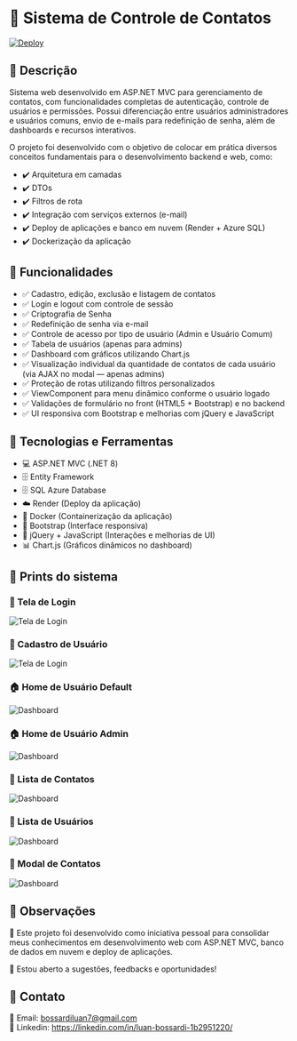 # 💼 Sistema de Controle de Contatos

[![Deploy](https://img.shields.io/badge/🔗-Acesse%20aqui-green)](https://controledecontatos-pgjr.onrender.com/)

## 📄 Descrição

Sistema web desenvolvido em ASP.NET MVC para gerenciamento de contatos, com funcionalidades completas de autenticação, controle de usuários e permissões. Possui diferenciação entre usuários administradores e usuários comuns, envio de e-mails para redefinição de senha, além de dashboards e recursos interativos.

O projeto foi desenvolvido com o objetivo de colocar em prática diversos conceitos fundamentais para o desenvolvimento backend e web, como:
- ✔️ Arquitetura em camadas
- ✔️ DTOs
- ✔️ Filtros de rota
- ✔️ Integração com serviços externos (e-mail)
- ✔️ Deploy de aplicações e banco em nuvem (Render + Azure SQL)
- ✔️ Dockerização da aplicação

## 🚀 Funcionalidades

- ✅ Cadastro, edição, exclusão e listagem de contatos
- ✅ Login e logout com controle de sessão
- ✅ Criptografia de Senha
- ✅ Redefinição de senha via e-mail
- ✅ Controle de acesso por tipo de usuário (Admin e Usuário Comum)
- ✅ Tabela de usuários (apenas para admins)
- ✅ Dashboard com gráficos utilizando Chart.js
- ✅ Visualização individual da quantidade de contatos de cada usuário (via AJAX no modal — apenas admins)
- ✅ Proteção de rotas utilizando filtros personalizados
- ✅ ViewComponent para menu dinâmico conforme o usuário logado
- ✅ Validações de formulário no front (HTML5 + Bootstrap) e no backend
- ✅ UI responsiva com Bootstrap e melhorias com jQuery e JavaScript

## 🧰 Tecnologias e Ferramentas

- 💻 ASP.NET MVC (.NET 8)
- 🗄️ Entity Framework
- 🗄️ SQL Azure Database
- ☁️ Render (Deploy da aplicação)
- 🐳 Docker (Containerização da aplicação)
- 🎨 Bootstrap (Interface responsiva)
- 🧠 jQuery + JavaScript (Interações e melhorias de UI)
- 📊 Chart.js (Gráficos dinâmicos no dashboard)

## 📸 Prints do sistema

### 🔑 Tela de Login
![Tela de Login](Prints/Login.png)

### 🔑 Cadastro de Usuário
![Tela de Login](Prints/CadastroUsuario.png)

### 🏠 Home de Usuário Default
![Dashboard](Prints/HomeDefault.png)

### 🏠 Home de Usuário Admin
![Dashboard](Prints/HomeAdmin.png)

### 📅 Lista de Contatos
![Dashboard](Prints/ListaContatos.png)

### 📅 Lista de Usuários
![Dashboard](Prints/ListaUsuarios.png)

### 📂 Modal de Contatos
![Dashboard](Prints/Modal.png)

## 📝 Observações
🔸 Este projeto foi desenvolvido como iniciativa pessoal para consolidar meus conhecimentos em desenvolvimento web com ASP.NET MVC, banco de dados em nuvem e deploy de aplicações.

🔸 Estou aberto a sugestões, feedbacks e oportunidades!

## 🤝 Contato
📧 Email: bossardiluan7@gmail.com
<br>💼 Linkedin: https://linkedin.com/in/luan-bossardi-1b2951220/
